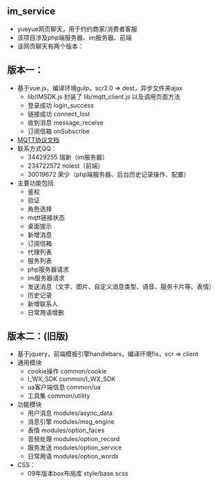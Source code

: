 ## im_service
* yueyue网页聊天，用于约约商家/消费者客服
* 该项目涉及php端服务器、im服务器、前端
* 该网页聊天有两个版本：

## 版本一：
* 基于vue.js，编译环境gulp，scr2.0 => dest，异步文件夹ajax
    * lib/IMSDK.js 封装了 lib/mqtt_client.js 以及调用页面方法
    * 登录成功 login_success 
    * 链接成功 connect_lost
    * 收到消息 message_receive
    * 订阅信箱 onSubscribe
* [MQTT协议文档](http://gitlab.yueus.com/pocoyun-pub/documents/wikis/imcore/apis)
* 联系方式QQ：
    * 34429255 瑞新（im服务器）
    * 234722572 nolest（前端）
    * 30019672 荣少（php端服务器、后台历史记录操作、配置）
* 主要功能包括
    * 鉴权 
    * 验证
    * 角色选择
    * mqtt链接状态
    * 桌面提示
    * 新增消息
    * 订阅信箱
    * 代理列表
    * 服务列表
    * php服务器请求
    * im服务器请求
    * 发送消息（文字、图片、自定义消息类型、语音、服务卡片等、表情）
    * 历史记录
    * 新增联系人
    * 日常用语增删

## 版本二：(旧版)
* 基于jquery，前端模板引擎handlebars，编译环境fis，scr => client
* 通用模块
    * cookie操作 common/cookie
    * I_WX_SDK common/I_WX_SDK
    * ua客户端信息 common/ua
    * 工具集 common/utility
* 功能模块
    * 用户消息 modules/async_data
    * 消息引擎 modules/msg_engine
    * 表情 modules/option_faces
    * 音频处理 modules/option_record
    * 服务发送 modules/option_service
    * 日常用语 modules/option_words
* CSS：
    * 09年版本box布局库 style/base.scss